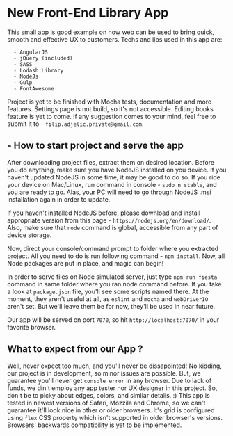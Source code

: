# New Front-End Library App

This small app is good example on how web can be used to bring quick, smooth and effective UX to customers. Techs and libs used in this app are: 

      - AngularJS
      - jQuery (included)
      - SASS
      - Lodash Library
      - NodeJs
      - Gulp
      - FontAwesome
      
Project is yet to be finished with Mocha tests, documentation and more features. Settings page is not build, so it's not accessible. Editing books feature is yet to come. If any suggestion comes to your mind, feel free to submit it to -  `filip.adjelic.private@gmail.com`.

## - How to start project and serve the app

After downloading project files, extract them on desired location. Before you do anything, make sure you have NodeJS installed on you device. If you haven't updated NodeJS in some time, it may be good to do so. If you ride your device on Mac/Linux, run command in console - `sudo n stable`, and you are ready to go. Alas, your PC will need to go through NodeJS .msi installation again in order to update. 

If you haven't installed NodeJS before, please download and install appropriate version from this page - `https://nodejs.org/en/download/`. Also, make sure that `node` command is global, accessible from any part of device storage.

Now, direct your console/command prompt to folder where you extracted project. All you need to do is run following command - `npm install`. Now, all Node packages are put in place, and magic can begin!

In order to serve files on Node simulated server, just type `npm run fiesta` command in same folder where you ran node command before. If you take a look at `package.json` file, you'll see some scripts named there. At the moment, they aren't useful at all, as `eslint` and `mocha` and `webDriverIO` aren't set. But we'll leave them be for now, they'll be used in near future. 

Our app will be served on port `7070`, so hit `http://localhost:7070/` in your favorite browser.
 
 ## What to expect from our App ?
 
 Well, never expect too much, and you'll never be dissapointed! No kidding, our project is in development, so minor issues are possible. But, we guarantee you'll never get `console error` in any browser. Due to lack of funds, we din't employ any app tester nor UX designer in this project. So, don't be to picky about edges, colors, and similar details. :) This app is tested in newest versions of Safari, Mozzila and Chrome, so we can't guarantee it'll look nice in other or older browsers. It's grid is configured using `flex` CSS property which isn't supported in older browser's versions. Browsers' backwards compatibility is yet to be implemented.